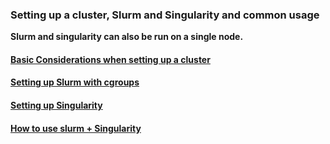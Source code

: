 ### Setting up a cluster, Slurm and Singularity and common usage
**Slurm and singularity can also be run on a single node.**

#### [Basic Considerations when setting up a cluster](https://github.com/markwdalton/lambdalabs/tree/main/documentation/software/slurm-cluster/considerations-setting-up-a-cluster.txt)
#### [Setting up Slurm with cgroups](https://github.com/markwdalton/lambdalabs/tree/main/documentation/software/slurm-cluster/setting-up-slurm.md)
#### [Setting up Singularity](https://github.com/markwdalton/lambdalabs/tree/main/documentation/software/slurm-cluster/setting-up-singularity.md)
#### [How to use slurm + Singularity](https://github.com/markwdalton/lambdalabs/tree/main/documentation/software/slurm-cluster/usage-of-slurm.md)

